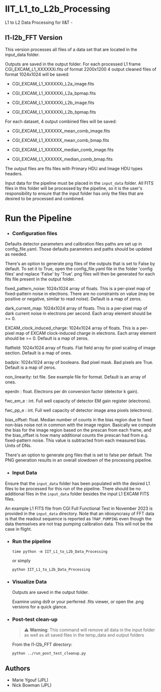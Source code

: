 # IIT_L1_to_L2b_Processing

L1 to L2 Data Processing for II&T - 

## l1-l2b_FFT Version 

This version processes all files of a data set that are located in the input_data folder. 

Outputs are saved in the output folder. For each processed L1 frame CGI_EXCAM_L1_XXXXXXi.fits of format 2200x1200 4 output cleaned files of format 1024x1024 will be saved:

- CGI_EXCAM_L1_XXXXXXi_L2a_image.fits

- CGI_EXCAM_L1_XXXXXXi_L2a_bpmap.fits                                

- CGI_EXCAM_L1_XXXXXXi_L2b_image.fits

- CGI_EXCAM_L1_XXXXXXi_L2b_bpmap.fits   

For each dataset, 4 output combined files will be saved: 

- CGI_EXCAM_L1_XXXXXX_mean_comb_image.fits

- CGI_EXCAM_L1_XXXXXX_mean_comb_bmap.fits

- CGI_EXCAM_L1_XXXXXX_median_comb_image.fits

- CGI_EXCAM_L1_XXXXXX_median_comb_bmap.fits


The output files are fits files with Primary HDU and Image HDU types headers. 

Input data for the pipeline must be placed in the `input_data` folder. All FITS files in this folder will be processed by the pipeline, so it is the user's responsibility to ensure that the input folder has only the files that are desired to be processed and combined. 


# Run the Pipeline

* ### Configuration files

Defaults detector parameters and calibration files paths are set up in config_file.yaml. Those defaults parameters and paths should be updated as needed. 

There's an option to generate png files of the outputs that is set to False by default. To set it to True, open the config_file.yaml file in the folder 'config files\' and replace 'False' by 'True'. png files will then be generated for each fits file present in the output folder.

fixed_pattern_noise: 1024x1024 array of floats. This is a per-pixel map of fixed-pattern noise in electrons. There are no constraints on value (may be positive or negative, similar to read noise). Default is a map of zeros.

dark_current_map: 1024x1024 array of floats. This is a per-pixel map of dark current noise in electrons per second. Each array element should be >= 0.

EXCAM_clock_induced_charge: 1024x1024 array of floats. This is a per-pixel map of EXCAM clock-induced charge in electrons. Each array element should be >= 0. Default is a map of zeros.

flatfield: 1024x1024 array of floats. Flat field array for pixel scaling of image section. Default is a map of ones.

badpix: 1024x1024 array of booleans. Bad pixel mask. Bad pixels are True. Default is a map of zeros.

non_linearity: txt file. See example file for format. Default is an array of ones.

eperdn : float. Electrons per dn conversion factor (detector k gain).

fwc_em_e : int. Full well capacity of detector EM gain register (electrons).

fwc_pp_e : int. Full well capacity of detector image area pixels (electrons).

bias_offset: float. Median number of counts in the bias region due to fixed non-bias noise not in common with the image region. Basically we compute the bias for the image region based on the prescan from each frame, and the bias_offset is how many additional counts the prescan had from e.g. fixed-pattern noise. This value is subtracted from each measured bias. Units of DNs.

There's an option to generate png files that is set to false per default. The PNG generation results in an overall slowdown of the processing pipeline.


* ### Input Data

Ensure that the `input_data` folder has been populated with the desired L1 files to be processed for this run of the pipeline. There should be no additional files in the `input_data` folder besides the input L1 EXCAM FITS files. 

An example L1 FITS file from CGI Full Functional Test in November 2023 is provided in the `input_data` directory. Note that an idiosyncrasy of FFT data is that the readout sequence is reported as `TRAP_PUMPING` even though the data themselves are not trap pumping calibration data. This will not be the case in flight.

* ### Run the pipeline

  `time python -m IIT_L1_to_L2b_Data_Processing`
  
  or simply 
  
  `python IIT_L1_to_L2b_Data_Processing`

* ### Visualize Data

  Outputs are saved in the output folder. 
  
  Examine using ds9 or your perferred .fits viewer, or open the .png versions for a quick glance.

* ### Post-test clean-up

  > :warning: **Warning**: This command will remove all data in the input folder as well as all saved files in the temp_data and output folders

  From the l1-l2b_FFT directory:

  `python ../run_post_test_cleanup.py`
  
  
  
## Authors

* Marie Ygouf (JPL)
* Nick Bowman (JPL)
